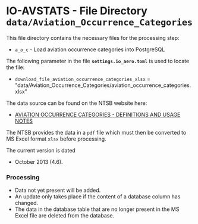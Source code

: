 # IO-AVSTATS - File Directory **`data/Aviation_Occurrence_Categories`**

This file directory contains the necessary files for the processing step:

- `a_o_c` - Load aviation occurrence categories into PostgreSQL

The following parameter in the file **`settings.io_aero.toml`** is used to locate the file: 

- `download_file_aviation_occurrence_categories_xlsx` = "data/Aviation_Occurrence_Categories/aviation_occurrence_categories.xlsx"

The data source can be found on the NTSB website here:

- [AVIATION OCCURRENCE CATEGORIES - DEFINITIONS AND USAGE NOTES](https://www.ntsb.gov/safety/data/Documents/datafiles/OccurrenceCategoryDefinitions.pdf)

The NTSB provides the data in a `pdf` file which must then be converted to MS Excel format `xlsx` before processing.

The current version is dated 

- October 2013 (4.6).

### Processing

- Data not yet present will be added. 
- An update only takes place if the content of a database column has changed.
- The data in the database table that are no longer present in the MS Excel file are deleted from the database. 
